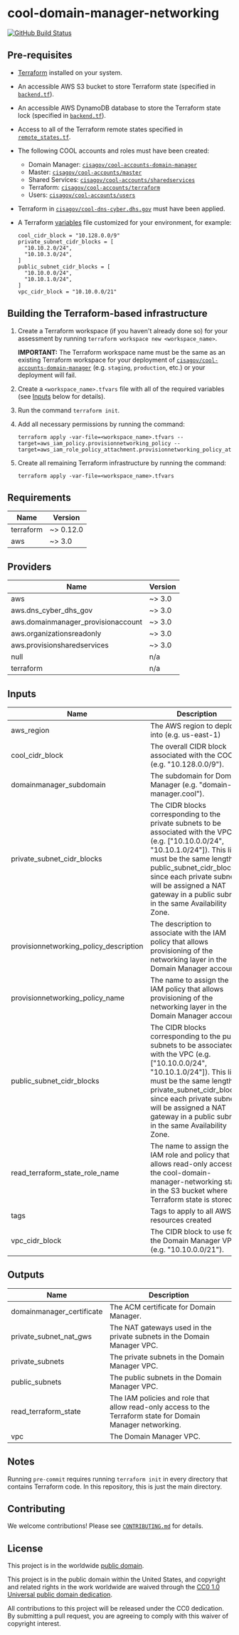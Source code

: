# cool-domain-manager-networking #

[![GitHub Build Status](https://github.com/cisagov/cool-domain-manager-networking/workflows/build/badge.svg)](https://github.com/cisagov/cool-domain-manager-networking/actions)

## Pre-requisites ##

- [Terraform](https://www.terraform.io/) installed on your system.
- An accessible AWS S3 bucket to store Terraform state
  (specified in [`backend.tf`](backend.tf)).
- An accessible AWS DynamoDB database to store the Terraform state lock
  (specified in [`backend.tf`](backend.tf)).
- Access to all of the Terraform remote states specified in
  [`remote_states.tf`](remote_states.tf).
- The following COOL accounts and roles must have been created:
  - Domain Manager:
    [`cisagov/cool-accounts-domain-manager`](https://github.com/cisagov/cool-accounts-domain-manager)
  - Master:
    [`cisagov/cool-accounts/master`](https://github.com/cisagov/cool-accounts/master)
  - Shared Services:
    [`cisagov/cool-accounts/sharedservices`](https://github.com/cisagov/cool-accounts/sharedservices)
  - Terraform:
    [`cisagov/cool-accounts/terraform`](https://github.com/cisagov/cool-accounts/terraform)
  - Users:
    [`cisagov/cool-accounts/users`](https://github.com/cisagov/cool-accounts/users)
- Terraform in [`cisagov/cool-dns-cyber.dhs.gov`](https://github.com/cisagov/cool-dns-cyber.dhs.gov)
  must have been applied.
- A Terraform [variables](variables.tf) file customized for your
  environment, for example:

  ```hcl
  cool_cidr_block = "10.128.0.0/9"
  private_subnet_cidr_blocks = [
    "10.10.2.0/24",
    "10.10.3.0/24",
  ]
  public_subnet_cidr_blocks = [
    "10.10.0.0/24",
    "10.10.1.0/24",
  ]
  vpc_cidr_block = "10.10.0.0/21"
  ```

## Building the Terraform-based infrastructure ##

1. Create a Terraform workspace (if you haven't already done so) for
   your assessment by running `terraform workspace new <workspace_name>`.

   **IMPORTANT:** The Terraform workspace name must be the same as an
   existing Terraform workspace for your deployment of
   [`cisagov/cool-accounts-domain-manager`](https://github.com/cisagov/cool-accounts-domain-manager)
   (e.g. `staging`, `production`, etc.) or your deployment will fail.
1. Create a `<workspace_name>.tfvars` file with all of the required
   variables (see [Inputs](#Inputs) below for details).
1. Run the command `terraform init`.
1. Add all necessary permissions by running the command:

   ```console
   terraform apply -var-file=<workspace_name>.tfvars --target=aws_iam_policy.provisionnetworking_policy --target=aws_iam_role_policy_attachment.provisionnetworking_policy_attachment
   ```

1. Create all remaining Terraform infrastructure by running the command:

   ```console
   terraform apply -var-file=<workspace_name>.tfvars
   ```

## Requirements ##

| Name | Version |
|------|---------|
| terraform | ~> 0.12.0 |
| aws | ~> 3.0 |

## Providers ##

| Name | Version |
|------|---------|
| aws | ~> 3.0 |
| aws.dns_cyber_dhs_gov | ~> 3.0 |
| aws.domainmanager_provisionaccount | ~> 3.0 |
| aws.organizationsreadonly | ~> 3.0 |
| aws.provisionsharedservices | ~> 3.0 |
| null | n/a |
| terraform | n/a |

## Inputs ##

| Name | Description | Type | Default | Required |
|------|-------------|------|---------|:--------:|
| aws_region | The AWS region to deploy into (e.g. us-east-1) | `string` | `us-east-1` | no |
| cool_cidr_block | The overall CIDR block associated with the COOL (e.g. "10.128.0.0/9"). | `string` | n/a | yes |
| domainmanager_subdomain | The subdomain for Domain Manager (e.g. "domain-manager.cool"). | `string` | n/a | yes |
| private_subnet_cidr_blocks | The CIDR blocks corresponding to the private subnets to be associated with the VPC (e.g. ["10.10.0.0/24", "10.10.1.0/24"]).  This list must be the same length as public_subnet_cidr_blocks, since each private subnet will be assigned a NAT gateway in a public subnet in the same Availability Zone. | `list(string)` | n/a | yes |
| provisionnetworking_policy_description | The description to associate with the IAM policy that allows provisioning of the networking layer in the Domain Manager account. | `string` | `Allows provisioning of the networking layer in the Domain Manager account.` | no |
| provisionnetworking_policy_name | The name to assign the IAM policy that allows provisioning of the networking layer in the Domain Manager account. | `string` | `ProvisionNetworking` | no |
| public_subnet_cidr_blocks | The CIDR blocks corresponding to the public subnets to be associated with the VPC (e.g. ["10.10.0.0/24", "10.10.1.0/24"]).  This list must be the same length as private_subnet_cidr_blocks, since each private subnet will be assigned a NAT gateway in a public subnet in the same Availability Zone. | `list(string)` | n/a | yes |
| read_terraform_state_role_name | The name to assign the IAM role and policy that allows read-only access to the cool-domain-manager-networking state in the S3 bucket where Terraform state is stored. | `string` | `ReadDomainManagerNetworkingTerraformState` | no |
| tags | Tags to apply to all AWS resources created | `map(string)` | `{}` | no |
| vpc_cidr_block | The CIDR block to use for the Domain Manager VPC (e.g. "10.10.0.0/21"). | `string` | n/a | yes |

## Outputs ##

| Name | Description |
|------|-------------|
| domainmanager_certificate | The ACM certificate for Domain Manager. |
| private_subnet_nat_gws | The NAT gateways used in the private subnets in the Domain Manager VPC. |
| private_subnets | The private subnets in the Domain Manager VPC. |
| public_subnets | The public subnets in the Domain Manager VPC. |
| read_terraform_state | The IAM policies and role that allow read-only access to the Terraform state for Domain Manager networking. |
| vpc | The Domain Manager VPC. |

## Notes ##

Running `pre-commit` requires running `terraform init` in every directory that
contains Terraform code. In this repository, this is just the main directory.

## Contributing ##

We welcome contributions!  Please see [`CONTRIBUTING.md`](CONTRIBUTING.md) for
details.

## License ##

This project is in the worldwide [public domain](LICENSE).

This project is in the public domain within the United States, and
copyright and related rights in the work worldwide are waived through
the [CC0 1.0 Universal public domain
dedication](https://creativecommons.org/publicdomain/zero/1.0/).

All contributions to this project will be released under the CC0
dedication. By submitting a pull request, you are agreeing to comply
with this waiver of copyright interest.
